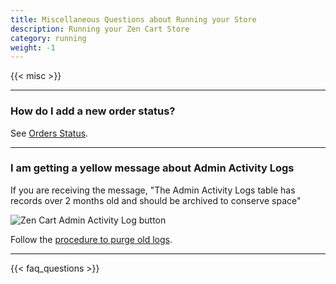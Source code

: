 ```yaml
---
title: Miscellaneous Questions about Running your Store
description: Running your Zen Cart Store
category: running 
weight: -1 
---
```


{{< misc >}} 

---

### How do I add a new order status? 

See [Orders Status](/user/admin_pages/localization/orders_status/). 

---

### I am getting a yellow message about Admin Activity Logs 

If you are receiving the message, "The Admin Activity Logs table has records over 2 months old and should be archived to conserve space" 

![Zen Cart Admin Activity Log button](/images/admin_activity_log.png)

Follow the [procedure to purge old logs](/user/admin_pages/admins/admin_activity_logs/#purging-logs). 


---
<!-- please keep this at the end --> 
{{< faq_questions >}}
